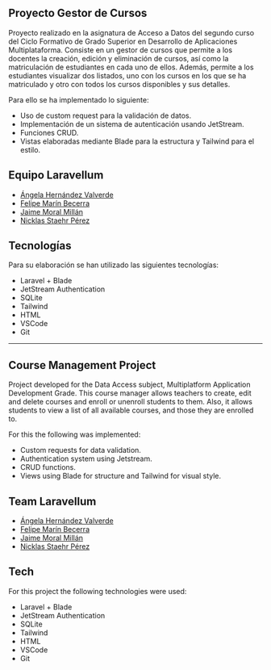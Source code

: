 ## Proyecto Gestor de Cursos
Proyecto realizado en la asignatura de Acceso a Datos del segundo curso del Ciclo Formativo de Grado Superior en Desarrollo de Aplicaciones Multiplataforma. 
Consiste en un gestor de cursos que permite a los docentes la creación, edición y eliminación de cursos, así como la matriculación de estudiantes en cada uno de ellos. Además, permite a los estudiantes visualizar dos listados, uno con los cursos en los que se ha matriculado y otro con todos los cursos disponibles y sus detalles.

Para ello se ha implementado lo siguiente:
- Uso de custom request para la validación de datos.
- Implementación de un sistema de autenticación usando JetStream.
- Funciones CRUD.
- Vistas elaboradas mediante Blade para la estructura y Tailwind para el estilo.

## Equipo Laravellum
- [Ángela Hernández Valverde](https://github.com/angelaherval96)
- [Felipe Marín Becerra](https://github.com/flpmarin)
- [Jaime Moral Millán](https://github.com/jaimemoralmillan)
- [Nicklas Staehr Pérez](https://github.com/nicklasperez)

## Tecnologías

Para su elaboración se han utilizado las siguientes tecnologías: 
- Laravel + Blade
- JetStream Authentication
- SQLite
- Tailwind
- HTML
- VSCode
- Git

---
## Course Management Project
Project developed for the Data Access subject, Multiplatform Application Development Grade.
This course manager allows teachers to create, edit and delete courses and enroll or unenroll students to them. Also, it allows students to view a list of all available courses, and those they are enrolled to.

For this the following was implemented:
- Custom requests for data validation.
- Authentication system using Jetstream.
- CRUD functions.
- Views using Blade for structure and Tailwind for visual style.

## Team Laravellum
- [Ángela Hernández Valverde](https://github.com/angelaherval96)
- [Felipe Marín Becerra](https://github.com/flpmarin)
- [Jaime Moral Millán](https://github.com/jaimemoralmillan)
- [Nicklas Staehr Pérez](https://github.com/nicklasperez)

## Tech

For this project the following technologies were used: 
- Laravel + Blade
- JetStream Authentication
- SQLite
- Tailwind
- HTML
- VSCode
- Git
